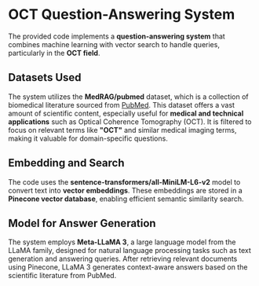 # OCT Question-Answering System

The provided code implements a **question-answering system** that combines machine learning with vector search to handle queries, particularly in the **OCT field**.

## Datasets Used

The system utilizes the **MedRAG/pubmed** dataset, which is a collection of biomedical literature sourced from [PubMed](https://pubmed.ncbi.nlm.nih.gov/). This dataset offers a vast amount of scientific content, especially useful for **medical and technical applications** such as Optical Coherence Tomography (OCT). It is filtered to focus on relevant terms like **"OCT"** and similar medical imaging terms, making it valuable for domain-specific questions.

## Embedding and Search

The code uses the **sentence-transformers/all-MiniLM-L6-v2** model to convert text into **vector embeddings**. These embeddings are stored in a **Pinecone vector database**, enabling efficient semantic similarity search.

## Model for Answer Generation

The system employs **Meta-LLaMA 3**, a large language model from the LLaMA family, designed for natural language processing tasks such as text generation and answering queries. After retrieving relevant documents using Pinecone, LLaMA 3 generates context-aware answers based on the scientific literature from PubMed.


